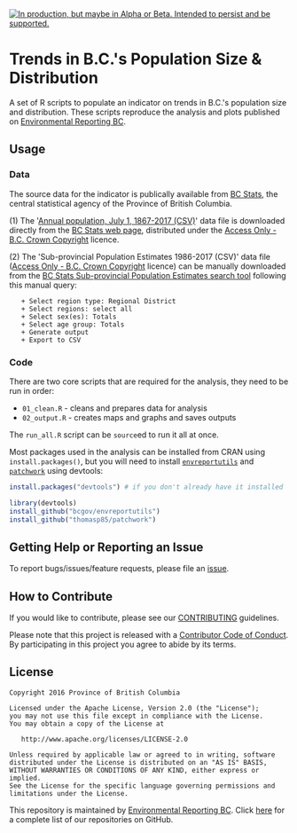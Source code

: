<div id="devex-badge"><a rel="Delivery" href="https://github.com/BCDevExchange/assets/blob/master/README.md"><img alt="In production, but maybe in Alpha or Beta. Intended to persist and be supported." style="border-width:0" src="https://assets.bcdevexchange.org/images/badges/delivery.svg" title="In production, but maybe in Alpha or Beta. Intended to persist and be supported." /></a></div>


# Trends in B.C.'s Population Size & Distribution 

A set of R scripts to populate an indicator on trends in B.C.'s population size and distribution. These scripts reproduce the analysis and plots published on [Environmental Reporting BC](http://www.env.gov.bc.ca/soe/indicators/sustainability/bc-population.html).

## Usage

### Data
The source data for the indicator is publically available from [BC Stats](https://www2.gov.bc.ca/gov/content?id=6A488933DEC8411EBC659A5CD4AA92EF), the central statistical agency of the Province of British Columbia.

(1) The '[Annual population, July 1, 1867-2017 (CSV)](http://www.bcstats.gov.bc.ca/Files/77762709-137c-4f9d-ac55-8edf7dea32a1/BCannualpopulationestimates.xls)' data file is downloaded directly from the [BC Stats web page](https://www2.gov.bc.ca/gov/content?id=36D1A7A4BEE248598281824C13CB65B6), distributed under the [Access Only - B.C. Crown Copyright](http://www2.gov.bc.ca/gov/content?id=1AAACC9C65754E4D89A118B875E0FBDA) licence.

(2) The 'Sub-provincial Population Estimates 1986-2017 (CSV)' data file ([Access Only - B.C. Crown Copyright](http://www2.gov.bc.ca/gov/content?id=1AAACC9C65754E4D89A118B875E0FBDA) licence)  can be manually downloaded from the [BC Stats Sub-provincial Population Estimates search tool](https://www.bcstats.gov.bc.ca/apps/PopulationEstimates.aspx) following this manual query: 

       + Select region type: Regional District
       + Select regions: select all
       + Select sex(es): Totals
       + Select age group: Totals
       + Generate output
       + Export to CSV


### Code
There are two core scripts that are required for the analysis, they need to be run in order:

- `01_clean.R` - cleans and prepares data for analysis
- `02_output.R` - creates maps and graphs and saves outputs

The `run_all.R` script can be `source`ed to run it all at once.

Most packages used in the analysis can be installed from CRAN using `install.packages()`, but you will need to install [`envreportutils`](https://github.com/bcgov/envreportutils) and [`patchwork`](https://github.com/thomasp85/patchwork) using devtools:

```r
install.packages("devtools") # if you don't already have it installed

library(devtools)
install_github("bcgov/envreportutils")
install_github("thomasp85/patchwork")
```

## Getting Help or Reporting an Issue

To report bugs/issues/feature requests, please file an [issue](https://github.com/bcgov/bc_population_indicator/issues/).

## How to Contribute

If you would like to contribute, please see our [CONTRIBUTING](CONTRIBUTING.md) guidelines.

Please note that this project is released with a [Contributor Code of Conduct](CODE_OF_CONDUCT.md). By participating in this project you agree to abide by its terms.

## License

    Copyright 2016 Province of British Columbia

    Licensed under the Apache License, Version 2.0 (the "License");
    you may not use this file except in compliance with the License.
    You may obtain a copy of the License at 

       http://www.apache.org/licenses/LICENSE-2.0

    Unless required by applicable law or agreed to in writing, software
    distributed under the License is distributed on an "AS IS" BASIS,
    WITHOUT WARRANTIES OR CONDITIONS OF ANY KIND, either express or implied.
    See the License for the specific language governing permissions and
    limitations under the License.
    
This repository is maintained by [Environmental Reporting BC](http://www2.gov.bc.ca/gov/content?id=FF80E0B985F245CEA62808414D78C41B). Click [here](https://github.com/bcgov/EnvReportBC-RepoList) for a complete list of our repositories on GitHub.
